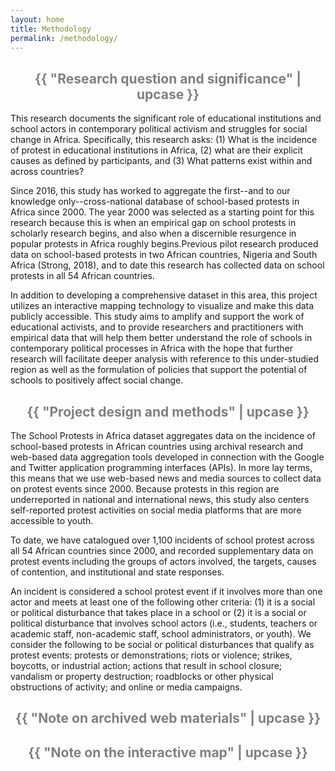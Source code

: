 ```yaml
---
layout: home
title: Methodology
permalink: /methodology/
---
```


<h2 style="text-align:center; color:gray">{{ "Research question and significance" | upcase }}</h2>

<p>This research documents the significant role of educational institutions and school actors in contemporary political activism and struggles for social change in Africa. 
Specifically, this research asks: (1) What is the incidence of protest in educational institutions in Africa, (2) what are their explicit causes as defined by participants, and (3) What patterns exist within and across countries? 
</p>
<p>Since 2016, this study has worked to aggregate the first--and to our knowledge only--cross-national database of school-based protests in Africa since 2000. The year 2000 was selected as a starting point for this research because this is when an empirical gap on school protests in scholarly research begins, and also when a discernible resurgence in popular protests in Africa roughly begins.Previous pilot research produced data on school-based protests in two African countries, Nigeria and South Africa (Strong, 2018), and to date this research has collected data on school protests in all 54 African countries. 
</p>

<p>In addition to developing a comprehensive dataset in this area, this project utilizes an interactive mapping technology to visualize and make this data publicly accessible. This study aims to amplify and support the work of educational activists, and to provide researchers and practitioners with empirical data that will help them better understand the role of schools in contemporary political processes in Africa with the hope that further research will facilitate deeper analysis with reference to this under-studied region as well as the formulation of policies that support the potential of schools to positively affect social change.
</p>

<h2 style="text-align:center; color:gray">{{ "Project design and methods" | upcase }}</h2>

<p>The School Protests in Africa dataset aggregates data on the incidence of school-based protests in African countries using archival research and web-based data aggregation tools developed in connection with the Google and Twitter application programming interfaces (APIs). In more lay terms, this means that we use web-based news and media sources to collect data on protest events since 2000. Because protests in this region are underreported in national and international news, this study also centers self-reported protest activities on social media platforms that are more accessible to youth. 
</p>

<p>To date, we have catalogued over 1,100 incidents of school protest across all 54 African countries since 2000, and recorded supplementary data on protest events including the groups of actors involved, the targets, causes of contention, and institutional and state responses. 
</p>

<p>An incident is considered a school protest event if it involves more than one actor and meets at least one of the following other criteria: (1) it is a social or political disturbance that takes place in a school or (2) it is a social or political disturbance that involves school actors (i.e., students, teachers or academic staff, non-academic staff, school administrators, or youth). We consider the following to be social or political disturbances that qualify as protest events: protests or demonstrations; riots or violence; strikes, boycotts, or industrial action; actions that result in school closure; vandalism or property destruction; roadblocks or other physical obstructions of activity; and online or media campaigns.
</p>

<h2 style="text-align:center; color:gray">{{ "Note on archived web materials" | upcase }}</h2>

<h2 style="text-align:center; color:gray">{{ "Note on the interactive map" | upcase }}</h2>





